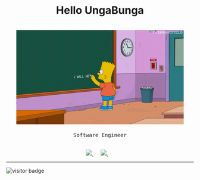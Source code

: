 <h1 align='center'> Hello UngaBunga </h1>

<p align="center">
  <br><img src="https://github.com/afranshourov/afranshourov/blob/main/developer.gif" width="450px"><br><br>
  <samp>Software Engineer</samp><br>
  <br>
</p>

<p align='center'>
 <a href="https://www.linkedin.com/in/mdafranuzzamanshourov/"><img src="https://img.shields.io/badge/linkedin-%230077B5.svg?&style=for-the-badge&logo=linkedin&logoColor=white" />  </a>&nbsp;&nbsp;&nbsp;&nbsp;
 <a href="mailto:mshourov193060@bscse.uiu.ac.bd?subject=Hello%20Afran"><img src="https://img.shields.io/badge/gmail-%23D14836.svg?&style=for-the-badge&logo=gmail&logoColor=white" />      </a>&nbsp;&nbsp;&nbsp;&nbsp;
</p>
<hr>
<p>
   <!--<img src="https://visitor-badge.laobi.icu/badge?page_id=afranshourov" alt="visitor badge"/>-->
   <img src="http://estruyf-github.azurewebsites.net/api/VisitorHit?user=afranshourov&repo=github-visitors-badge&countColorcountColor&countColor=%231572B6" alt="visitor badge"/>
</p>



 
